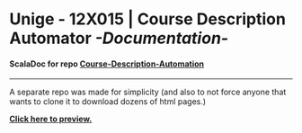 # Unige - 12X015 | Course Description Automator _-Documentation-_


#### ScalaDoc for repo [Course-Description-Automation](https://github.com/David-Kyrat/Course-Description-Automation)

----


A separate repo was made for simplicity (and also to not force anyone that wants to clone it to download dozens of html pages.)


__[Click here to preview.](https://raw.githack.com/David-Kyrat/Course-Description-Automation/master/target/scala-2.13/api/ch/index.html)__
